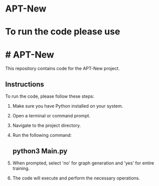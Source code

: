 # APT-New
# To run the code please use 
# # APT-New

This repository contains code for the APT-New project.

## Instructions

To run the code, please follow these steps:

1. Make sure you have Python installed on your system.

2. Open a terminal or command prompt.

3. Navigate to the project directory.

4. Run the following command:
   ## python3 Main.py


6. When prompted, select 'no' for graph generation and 'yes' for entire training.

7. The code will execute and perform the necessary operations.



